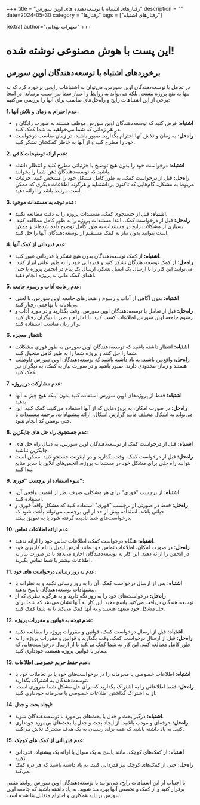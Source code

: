 
+++
title = "رفتارهای اشتباه با توسعه‌دهنده های اوپن سورس"
description = ""
date=2024-05-30
category = "رفتارها"
tags = ["رفتار‌های اشتباه"]

[extra]
author="سهراب بهدانی"
+++




# این پست با هوش مصنوعی نوشته شده!

##  برخوردهای اشتباه با توسعه‌دهندگان اوپن سورس

در تعامل با توسعه‌دهندگان اوپن سورس، می‌توان به اشتباهات رایجی برخورد کرد که نه تنها به نفع پروژه نیست، بلکه می‌تواند به روابط و اعتبار شما نیز آسیب برساند. در اینجا برخی از این اشتباهات رایج و راه‌حل‌های مناسب برای آنها را بررسی می‌کنیم:

**1. عدم احترام به زمان و تلاش آنها:**

* **اشتباه:** فرض کنید که توسعه‌دهندگان اوپن سورس موظف هستند به صورت رایگان و در هر زمانی که شما می‌خواهید به شما کمک کنند.
* **راه‌حل:** به زمان و تلاش آنها احترام بگذارید. صبور باشید، در زمان مناسب درخواست خود را مطرح کنید و از آنها به خاطر کمکشان تشکر کنید.

**2. عدم ارائه توضیحات کافی:**

* **اشتباه:** درخواست خود را بدون هیچ توضیح یا جزئیاتی مطرح کنید و انتظار داشته باشید که توسعه‌دهندگان ذهن شما را بخوانند.
* **راه‌حل:** قبل از درخواست کمک، به طور کامل مشکل خود را مشخص کنید. جزئیات مربوط به مشکل، گام‌هایی که تاکنون برداشته‌اید و هرگونه اطلاعات دیگری که ممکن است مرتبط باشد را ارائه دهید.

**3. عدم توجه به مستندات موجود:**

* **اشتباه:** قبل از جستجوی کمک، مستندات پروژه را به دقت مطالعه نکنید.
* **راه‌حل:** قبل از درخواست کمک، ابتدا مستندات پروژه را به طور کامل مطالعه کنید. بسیاری از مشکلات رایج در مستندات به طور کامل توضیح داده شده‌اند و ممکن است بتوانید بدون نیاز به کمک مستقیم از توسعه‌دهندگان آنها را حل کنید.

**4. عدم قدردانی از کمک آنها:**

* **اشتباه:** از کمک توسعه‌دهندگان بدون هیچ تشکر یا قدردانی عبور کنید.
* **راه‌حل:** از کمک توسعه‌دهندگان تشکر کنید و قدردانی خود را به طور علنی ابراز کنید. می‌توانید این کار را با ارسال یک ایمیل تشکر، ارسال یک پیام در انجمن پروژه یا حتی اهدای کمک مالی به پروژه انجام دهید.

**5. عدم رعایت آداب و رسوم جامعه:**

* **اشتباه:** بدون آگاهی از آداب و رسوم و هنجارهای جامعه اوپن سورس، با لحنی بی‌ادبانه یا تهاجمی رفتار کنید.
* **راه‌حل:** قبل از تعامل با توسعه‌دهندگان اوپن سورس، وقت بگذارید و در مورد آداب و رسوم جامعه اوپن سورس اطلاعات کسب کنید. با احترام و صبر با دیگران رفتار کنید و از زبان مناسب استفاده کنید.

**6. انتظار معجزه:**

* **اشتباه:** انتظار داشته باشید که توسعه‌دهندگان اوپن سورس به طور فوری مشکلات شما را حل کنند و پروژه شما را به طور کامل متحول کنند.
* **راه‌حل:** واقع‌بین باشید. به یاد داشته باشید که توسعه‌دهندگان اوپن سورس داوطلب هستند و زمان محدودی دارند. صبور باشید و در صورت نیاز به کمک، به دیگران نیز کمک کنید.

**7. عدم مشارکت در پروژه:**

* **اشتباه:** فقط از پروژه‌های اوپن سورس استفاده کنید بدون اینکه هیچ چیز به آنها بدهید.
* **راه‌حل:** در صورت امکان، به پروژه‌هایی که از آنها استفاده می‌کنید، کمک کنید. این می‌تواند به اشکال مختلف مانند گزارش اشکال، ارائه پیشنهادات، ترجمه مستندات یا حتی نوشتن کد انجام شود.


**8. عدم جستجوی راه حل های جایگزین:**

* **اشتباه:** قبل از درخواست کمک از توسعه‌دهندگان اوپن سورس، به دنبال راه حل های جایگزین نباشید.
* **راه‌حل:** قبل از درخواست کمک، وقت بگذارید و در اینترنت جستجو کنید. ممکن است بتوانید راه حلی برای مشکل خود در مستندات پروژه، انجمن‌های آنلاین یا سایر منابع پیدا کنید.

**9. سوء استفاده از برچسب "فوری":**

* **اشتباه:** از برچسب "فوری" برای هر مشکلی، صرف نظر از اهمیت واقعی آن، استفاده کنید.
* **راه‌حل:** فقط در صورتی از برچسب "فوری" استفاده کنید که مشکل واقعاً فوری و حیاتی باشد. استفاده بیش از حد از این برچسب می‌تواند باعث شود که درخواست‌های شما نادیده گرفته شود یا به تعویق بیفتد.

**10. عدم ارائه اطلاعات تماس:**

* **اشتباه:** هنگام درخواست کمک، اطلاعات تماس خود را ارائه ندهید.
* **راه‌حل:** در صورت امکان، اطلاعات تماس خود مانند آدرس ایمیل یا نام کاربری خود در انجمن را ارائه دهید. این کار به توسعه‌دهندگان اجازه می‌دهد تا در صورت نیاز به اطلاعات بیشتر با شما تماس بگیرند.

**11. عدم به روز رسانی درخواست های خود:**

* **اشتباه:** پس از ارسال درخواست کمک، آن را به روز رسانی نکنید و به نظرات یا پیشنهادات توسعه‌دهندگان پاسخ ندهید.
* **راه‌حل:** درخواست‌های خود را به روز نگه دارید و به هرگونه نظری که از توسعه‌دهندگان دریافت می‌کنید پاسخ دهید. این کار به آنها نشان می‌دهد که شما برای حل مشکل خود متعهد هستید و به آنها کمک می‌کند تا به شما کمک کنند.

**12. عدم توجه به قوانین و مقررات پروژه:**

* **اشتباه:** قبل از ارسال درخواست کمک، قوانین و مقررات پروژه را مطالعه نکنید.
* **راه‌حل:** قبل از ارسال درخواست کمک، وقت بگذارید و قوانین و مقررات پروژه را به طور کامل مطالعه کنید. این کار به شما کمک می‌کند تا از ارسال درخواست‌هایی که مغایر با قوانین پروژه هستند، خودداری کنید.

**13. عدم حفظ حریم خصوصی اطلاعات:**

* **اشتباه:** اطلاعات خصوصی یا محرمانه را در درخواست‌های خود یا در تعاملات خود با توسعه‌دهندگان به اشتراک بگذارید.
* **راه‌حل:** فقط اطلاعاتی را به اشتراک بگذارید که برای حل مشکل شما ضروری است. از به اشتراک گذاشتن اطلاعات خصوصی یا محرمانه خودداری کنید.

**14. ایجاد بحث و جدل:**

* **اشتباه:** درگیر بحث و جدل یا بحث‌های بی‌مورد با توسعه‌دهندگان شوید.
* **راه‌حل:** حرفه‌ای و مودب باشید. از ایجاد بحث و جدل یا بحث‌های بی‌مورد خودداری کنید. به یاد داشته باشید که همه برای رسیدن به یک هدف مشترک تلاش می‌کنند.

**15. عدم قدردانی از کمک های کوچک:**

* **اشتباه:** از کمک‌های کوچک، مانند پاسخ به یک سوال یا ارائه یک پیشنهاد، قدردانی نکنید.
* **راه‌حل:** حتی از کمک‌های کوچک نیز قدردانی کنید. به یاد داشته باشید که هر ذره کمک می‌کند.

با اجتناب از این اشتباهات رایج، می‌توانید با توسعه‌دهندگان اوپن سورس روابط مثبتی برقرار کنید و از کمک و تخصص آنها بهره‌مند شوید. به یاد داشته باشید که جامعه اوپن سورس بر پایه همکاری و احترام متقابل بنا شده است.
